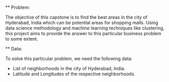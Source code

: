 ** Problem:

The objective of this capstone is to find the best areas in the city of Hyderabad, India which can be potential areas for shopping malls. Using data science methodology and machine learning techniques like clustering, this project aims to provide the answer to this particular business problem to some extent.

** Data:

To solve this particular problem, we need the following data:
 - List of neighborhoods in the city of Hyderabad, India.
 - Latitude and Longitudes of the respective neighborhoods.
